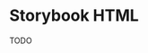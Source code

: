 # Storybook HTML

<!-- npx sb init --type html
https://storybook.js.org/docs/html/get-started/introduction -->

TODO
